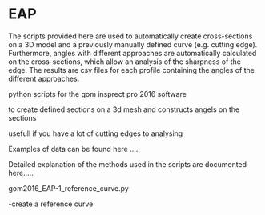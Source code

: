 # EAP

The scripts provided here are used to automatically create cross-sections on a 3D model and a previously manually defined curve (e.g. cutting edge). Furthermore, angles with different approaches are automatically calculated on the cross-sections, which allow an analysis of the sharpness of the edge. The results are csv files for each profile containing the angles of the different approaches.

python scripts for the gom insprect pro 2016 software

to create defined sections on a 3d mesh and constructs angels on the sections

usefull if you have a lot of cutting edges to analysing

Examples of data can be found here .....

Detailed explanation of the methods used in the scripts are documented here.....

gom2016_EAP-1_reference_curve.py 

-create a reference curve
